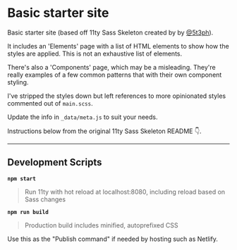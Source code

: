 # Basic starter site

Basic starter site (based off 11ty Sass Skeleton created by by [@5t3ph](https://twitter.com/5t3ph)).

It includes an 'Elements' page with a list of HTML elements to show how the styles are applied. This is not an exhaustive list of elements.

There's also a 'Components' page, which may be a misleading. They're really examples of a few common patterns that with their own component styling.

I've stripped the styles down but left references to more opinionated styles commented out of `main.scss`.

Update the info in `_data/meta.js` to suit your needs. 

Instructions below from the original 11ty Sass Skeleton README 👇.

---

## Development Scripts

**`npm start`**

> Run 11ty with hot reload at localhost:8080, including reload based on Sass changes

**`npm run build`**

> Production build includes minified, autoprefixed CSS

Use this as the "Publish command" if needed by hosting such as Netlify.